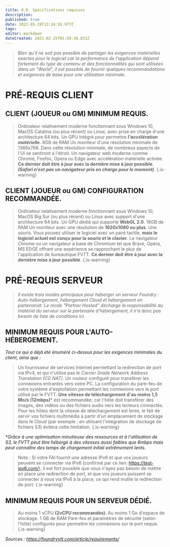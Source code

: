 ```yaml
---
title: 0.0. Spécifications requises
description: 
published: true
date: 2022-05-19T13:24:16.977Z
tags: 
editor: markdown
dateCreated: 2021-02-25T05:50:38.831Z
---
```


>*Bien qu'il ne soit pas possible de partager les exigences matérielles exactes pour le logiciel car la performance de l'application dépend fortement du type de contenu et des fonctionnalités qui sont utilisées dans un "World", il est possible de fournir quelques recommandations et exigences de base pour une utilisation minimale.*

# PRÉ-REQUIS CLIENT
## CLIENT (JOUEUR ou GM) MINIMUM REQUIS.
>Ordinateur relativement moderne fonctionnant sous Windows 10, MacOS Catalina (ou plus récent) ou Linux, avec prise en charge d'une architecture 64 bits.
>Un GPU intégré pour permettre ***l'accélération matérielle***.
>8GB de RAM
>Un moniteur d'une résolution minimale de 1366x768. Dans cette résolution minimale, de nombreux aspects de l'UI se sentiront à l'étroit.
>Un navigateur web moderne comme Chrome, Firefox, Opera ou Edge avec accélération matérielle activée. **Ce dernier doit être à jour avec la dernière mise à jour possible**.
**_(Safari n'est pas un navigateur pris en charge pour le moment)_**.
{.is-warning}

## CLIENT (JOUEUR ou GM) CONFIGURATION RECOMMANDÉE.
>Ordinateur relativement moderne fonctionnant sous Windows 10, MacOS Big Sur (ou plus récent) ou Linux avec support d'une architecture 64 bits.
>Un GPU dédié qui supporte **WebGL 2.0**.
>16GB de RAM
>Un moniteur avec une résolution de **1920x1080 ou plus**.
>Une souris. Vous pouvez utiliser le logiciel avec un pavé tactile, **mais le logiciel actuel est conçu pour la souris et le clavier**.
>Le navigateur Chrome ou un navigateur à base de Chromium tel que Brave, Opéra, MS EDGE offrant une expérience se rapprochant le plus de l'application de bureautique FVTT. **Ce dernier doit être à jour avec la dernière mise à jour possible**. 
{.is-warning}

# PRÉ-REQUIS SERVEUR
>*Il existe trois modes principaux pour héberger un serveur Foundry : Auto-hébergement, hébergement Cloud et hébergement en partenariat. Le mode "Partner Hosted" décharge la responsabilité du matériel du serveur sur le partenaire d'hébergement, il n'a donc pas besoin de liste de conditions ici.*

## MINIMUM REQUIS POUR L'AUTO-HÉBERGEMENT.
*_Tout ce qui a déjà été énuméré ci-dessus pour les exigences minimales du client, ainsi que :_*

>Un fournisseur de services Internet permettant la redirection de port via IPv4, et qui n'utilise pas le *Carrier Grade Network Address Translation (CG NAT)*.
Un routeur configuré pour transférer les connexions entrantes vers votre PC.
La configuration du pare-feu de votre système d'exploitation permettant les connexions vers le port utilisé par le FVTT.
**Une vitesse de téléchargement d'au moins 1,5 Mo/s (12mbps)*** est recommandée, car l'hôte doit transférer des images, des vidéos ou des fichiers audio vers les lecteurs connectés. Pour les hôtes dont la vitesse de téléchargement est lente, le fait de servir vos fichiers multimédia à partir d'un emplacement de stockage dans le Cloud (par exemple : en utilisant l'intégration de stockage de fichiers S3) évitera cette limitation.
{.is-warning}

**Grâce à une optimisation minutieuse des ressources et à l'utilisation de S3, le FVTT peut être hébergé à des vitesses aussi faibles que 6mbps mais peut connaître des temps de chargement initial extrêmement lents*.

>Note : Si votre FAI fournit une adresse IPv6 et que vos joueurs peuvent se connecter via IPv6 (confirmé par ce lien: https://test-ipv6.com/), il est fort possible que vous n'ayez pas besoin de mettre en place une redirection de port, et que vos joueurs puissent se connecter à vous via IPv6 à la place, ce qui rend inutile la redirection de port.
{.is-warning}

## MINIMUM REQUIS POUR UN SERVEUR DÉDIÉ.
>Au moins 1 vCPU **(2vCPU recommandés)**.
>Au moins 1 Go d'espace de stockage.
>1 GB de RAM
>Pare-feu et paramètres de sécurité (selon l'hôte) configurés pour permettre les connexions sur le port requis.
{.is-warning}

*_Sources :_ https://foundryvtt.com/article/requirements/*